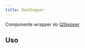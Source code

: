 ```yaml
---
title: QasStepper
---
```


Componente wrapper do [QStepper](https://quasar.dev/vue-components/stepper#qstepper-api)

<doc-api file="stepper/QasStepper" name="QasStepper" />

## Uso

<doc-example file="QasStepper/Basic" title="Básico" />

<doc-example file="QasStepper/StepperWithIcon" title="Com ícone" />

<doc-example file="QasStepper/StepperWithError" title="Com erro e header navegável" />
